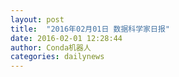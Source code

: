 ```yaml
---
layout: post
title:  "2016年02月01日 数据科学家日报"
date: 2016-02-01 12:28:44
author: Conda机器人
categories: dailynews
---
```

